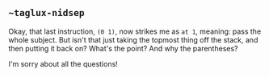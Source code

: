 ## `~taglux-nidsep`
Okay, that last instruction, `(0 1)`, now strikes me as `at 1`, meaning: pass the whole subject.  But isn't that just taking the topmost thing off the stack, and then putting it back on?  What's the point?  And why the parentheses?

I'm sorry about all the questions!